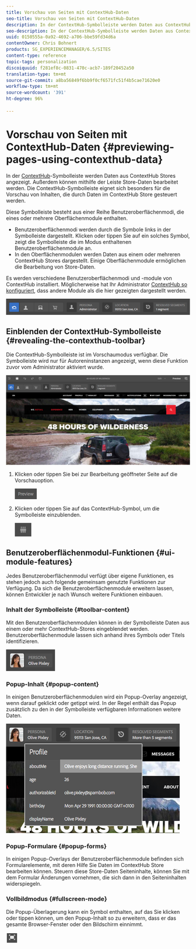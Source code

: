 ```yaml
---
title: Vorschau von Seiten mit ContextHub-Daten
seo-title: Vorschau von Seiten mit ContextHub-Daten
description: In der ContextHub-Symbolleiste werden Daten aus ContextHub Stores angezeigt. Außerdem können Sie mithilfe der Leiste Store-Daten bearbeiten und Inhalte in der Vorschau ansehen.
seo-description: In der ContextHub-Symbolleiste werden Daten aus ContextHub Stores angezeigt. Außerdem können Sie mithilfe der Leiste Store-Daten bearbeiten und Inhalte in der Vorschau ansehen.
uuid: 0150555a-0a92-4692-a706-bbe59fd34d6a
contentOwner: Chris Bohnert
products: SG_EXPERIENCEMANAGER/6.5/SITES
content-type: reference
topic-tags: personalization
discoiquuid: f281ef8c-0831-470c-acb7-189f20452a50
translation-type: tm+mt
source-git-commit: a8ba56849f6bb9f0cf6571fc51f4b5cae71620e0
workflow-type: tm+mt
source-wordcount: '391'
ht-degree: 96%

---
```



# Vorschau von Seiten mit ContextHub-Daten {#previewing-pages-using-contexthub-data}

In der [ContextHub](/help/sites-developing/contexthub.md)-Symbolleiste werden Daten aus ContextHub Stores angezeigt. Außerdem können mithilfe der Leiste Store-Daten bearbeitet werden. Die ContextHub-Symbolleiste eignet sich besonders für die Vorschau von Inhalten, die durch Daten im ContextHub Store gesteuert werden.

Diese Symbolleiste besteht aus einer Reihe Benutzeroberflächenmodi, die eines oder mehrere Oberflächenmodule enthalten.

* Benutzeroberflächenmodi werden durch die Symbole links in der Symbolleiste dargestellt. Klicken oder tippen Sie auf ein solches Symbol, zeigt die Symbolleiste die im Modus enthaltenen Benutzeroberflächenmodule an.
* In den Oberflächenmodulen werden Daten aus einem oder mehreren ContextHub Stores dargestellt. Einige Oberflächenmodule ermöglichen die Bearbeitung von Store-Daten.

Es werden verschiedene Benutzeroberflächenmodi und -module von ContextHub installiert. Möglicherweise hat Ihr Administrator [ContextHub so konfiguriert](/help/sites-developing/ch-configuring.md), dass andere Module als die hier gezeigten dargestellt werden.

![screen_shot_2018-03-23at093446](assets/screen_shot_2018-03-23at093446.png)

## Einblenden der ContextHub-Symbolleiste {#revealing-the-contexthub-toolbar}

Die ContextHub-Symbolleiste ist im Vorschaumodus verfügbar. Die Symbolleiste wird nur für Autoreninstanzen angezeigt, wenn diese Funktion zuvor vom Administrator aktiviert wurde.

![screen_shot_2018-03-23at093730](assets/screen_shot_2018-03-23at093730.png)

1. Klicken oder tippen Sie bei zur Bearbeitung geöffneter Seite auf die Vorschauoption.

   ![chlimage_1-219](assets/chlimage_1-219.png)

1. Klicken oder tippen Sie auf das ContextHub-Symbol, um die Symbolleiste einzublenden.

   ![](do-not-localize/screen_shot_2018-03-23at093621.png)

## Benutzeroberflächenmodul-Funktionen {#ui-module-features}

Jedes Benutzeroberflächenmodul verfügt über eigene Funktionen, es stehen jedoch auch folgende gemeinsam genutzte Funktionen zur Verfügung. Da sich die Benutzeroberflächenmodule erweitern lassen, können Entwickler je nach Wunsch weitere Funktionen einbauen.

### Inhalt der Symbolleiste   {#toolbar-content}

Mit den Benutzeroberflächenmodulen können in der Symbolleiste Daten aus einem oder mehr ContextHub-Stores eingeblendet werden. Benutzeroberflächenmodule lassen sich anhand ihres Symbols oder Titels identifizieren.

![screen_shot_2018-03-23at093936](assets/screen_shot_2018-03-23at093936.png)

### Popup-Inhalt {#popup-content}

In einigen Benutzeroberflächenmodulen wird ein Popup-Overlay angezeigt, wenn darauf geklickt oder getippt wird. In der Regel enthält das Popup zusätzlich zu den in der Symbolleiste verfügbaren Informationen weitere Daten.

![screen_shot_2018-03-23at094003](assets/screen_shot_2018-03-23at094003.png)

### Popup-Formulare {#popup-forms}

In einigen Popup-Overlays der Benutzeroberflächenmodule befinden sich Formularelemente, mit deren Hilfe Sie Daten im ContextHub Store bearbeiten können. Steuern diese Store-Daten Seiteninhalte, können Sie mit dem Formular Änderungen vornehmen, die sich dann in den Seiteninhalten widerspiegeln.

### Vollbildmodus    {#fullscreen-mode}

Die Popup-Überlagerung kann ein Symbol enthalten, auf das Sie klicken oder tippen können, um den Popup-Inhalt so zu erweitern, dass er das gesamte Browser-Fenster oder den Bildschirm einnimmt.

![](do-not-localize/chlimage_1-18.png)

